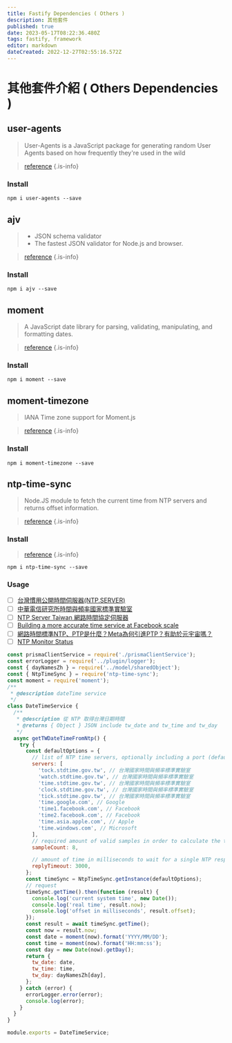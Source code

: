 ```yaml
---
title: Fastify Dependencies ( Others )
description: 其他套件
published: true
date: 2023-05-17T08:22:36.480Z
tags: fastify, framework
editor: markdown
dateCreated: 2022-12-27T02:55:16.572Z
---
```


# 其他套件介紹 ( Others Dependencies )
## user-agents
> User-Agents is a JavaScript package for generating random User Agents based on how frequently they're used in the wild

> [reference](https://www.npmjs.com/package/user-agents) 
{.is-info}

### Install
```shell
npm i user-agents --save
```

## ajv
> - JSON schema validator
> - The fastest JSON validator for Node.js and browser.

> [reference](https://www.npmjs.com/package/ajv) 
{.is-info}

### Install
```shell
npm i ajv --save
```

## moment
> A JavaScript date library for parsing, validating, manipulating, and formatting dates.

> [reference](https://www.npmjs.com/package/moment) 
{.is-info}

### Install
```shell
npm i moment --save
```

## moment-timezone
> IANA Time zone support for Moment.js

> [reference](https://www.npmjs.com/package/moment-timezone) 
{.is-info}

### Install
```shell
npm i moment-timezone --save
```

## ntp-time-sync
> Node.JS module to fetch the current time from NTP servers and returns offset information.

> [reference](https://www.npmjs.com/package/ntp-time-sync) 
{.is-info}

### Install
> [reference](https://github.com/buffcode/ntp-time-sync) 
{.is-info}

```shell
npm i ntp-time-sync --save
```
### Usage
- [ ] [台灣慣用公開時間伺服器(NTP.SERVER)](https://note.chiatse.com/tai-wan-guan-yong-gong-kai-shi-jian-si-fu-qi-ntp-server/)
- [ ] [中華電信研究所時間與頻率國家標準實驗室](https://www.stdtime.gov.tw/chinese/bulletin/NTP%20promo.txt)
- [ ] [NTP Server Taiwan 網路時間協定伺服器](https://vector.cool/ntp-server-taiwan/)
- [ ] [Building a more accurate time service at Facebook scale](https://engineering.fb.com/2020/03/18/production-engineering/ntp-service/)
- [ ] [網路時間標準NTP、PTP是什麼？Meta為何引進PTP？有助於元宇宙嗎？](https://www.bnext.com.tw/article/72776/is-ntp-retiring-meta-announced-that-it-will-introduce-a-new-network-time-standard-ptp-for-the-metaverse)
- [ ] [NTP Monitor Status](https://stats.uptimerobot.com/2GQWKtkkvE)

```js
const prismaClientService = require('./prismaClientService');
const errorLogger = require('../plugin/logger');
const { dayNamesZh } = require('../model/sharedObject');
const { NtpTimeSync } = require('ntp-time-sync');
const moment = require('moment');
/**
 * @description dateTime service
 */
class DateTimeService {
  /**
   * @description 從 NTP 取得台灣日期時間
   * @returns { Object } JSON include tw_date and tw_time and tw_day
   */
  async getTWDateTimeFromNtp() {
    try {
      const defaultOptions = {
        // list of NTP time servers, optionally including a port (defaults to 123)
        servers: [
          'tock.stdtime.gov.tw', // 台灣國家時間與頻率標準實驗室
          'watch.stdtime.gov.tw', // 台灣國家時間與頻率標準實驗室
          'time.stdtime.gov.tw', // 台灣國家時間與頻率標準實驗室
          'clock.stdtime.gov.tw', // 台灣國家時間與頻率標準實驗室
          'tick.stdtime.gov.tw', // 台灣國家時間與頻率標準實驗室
          'time.google.com', // Google
          'time1.facebook.com', // Facebook
          'time2.facebook.com', // Facebook
          'time.asia.apple.com', // Apple
          'time.windows.com', // Microsoft
        ],
        // required amount of valid samples in order to calculate the time
        sampleCount: 8,

        // amount of time in milliseconds to wait for a single NTP response
        replyTimeout: 3000,
      };
      const timeSync = NtpTimeSync.getInstance(defaultOptions);
      // request
      timeSync.getTime().then(function (result) {
        console.log('current system time', new Date());
        console.log('real time', result.now);
        console.log('offset in milliseconds', result.offset);
      });
      const result = await timeSync.getTime();
      const now = result.now;
      const date = moment(now).format('YYYY/MM/DD');
      const time = moment(now).format('HH:mm:ss');
      const day = new Date(now).getDay();
      return {
        tw_date: date,
        tw_time: time,
        tw_day: dayNamesZh[day],
      };
    } catch (error) {
      errorLogger.error(error);
      console.log(error);
    }
  }
}

module.exports = DateTimeService;
```


